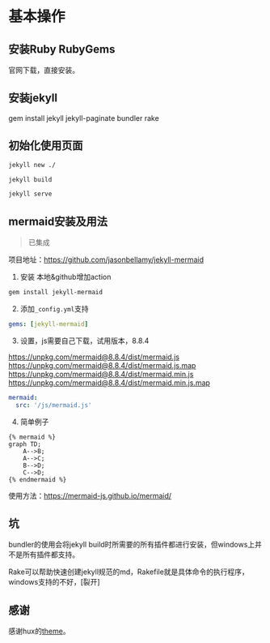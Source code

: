 # 基本操作

## 安装Ruby RubyGems

官网下载，直接安装。

## 安装jekyll

gem install jekyll jekyll-paginate bundler rake

## 初始化使用页面

```bash
jekyll new ./

jekyll build

jekyll serve
```

## mermaid安装及用法

> 已集成

项目地址：https://github.com/jasonbellamy/jekyll-mermaid

1. 安装 本地&github增加action
   
```bash
gem install jekyll-mermaid
```

2. 添加`_config.yml`支持

```yaml
gems: [jekyll-mermaid]
```

3. 设置，js需要自己下载，试用版本，8.8.4

https://unpkg.com/mermaid@8.8.4/dist/mermaid.js
https://unpkg.com/mermaid@8.8.4/dist/mermaid.js.map
https://unpkg.com/mermaid@8.8.4/dist/mermaid.min.js
https://unpkg.com/mermaid@8.8.4/dist/mermaid.min.js.map

```yaml
mermaid:
  src: '/js/mermaid.js'
```

4. 简单例子

```
{% mermaid %}
graph TD;
    A-->B;
    A-->C;
    B-->D;
    C-->D;
{% endmermaid %}
```

使用方法：https://mermaid-js.github.io/mermaid/

## 坑

bundler的使用会将jekyll build时所需要的所有插件都进行安装，但windows上并不是所有插件都支持。

Rake可以帮助快速创建jekyll规范的md，Rakefile就是具体命令的执行程序，windows支持的不好，[裂开]

## 感谢

感谢hux的<a href="http://huangxuan.me/" target="_blank">theme</a>。